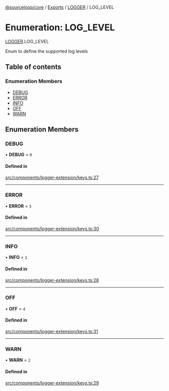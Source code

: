 [@sourceloop/core](../README.md) / [Exports](../modules.md) / [LOGGER](../modules/LOGGER.md) / LOG\_LEVEL

# Enumeration: LOG\_LEVEL

[LOGGER](../modules/LOGGER.md).LOG_LEVEL

Enum to define the supported log levels

## Table of contents

### Enumeration Members

- [DEBUG](LOGGER.LOG_LEVEL.md#debug)
- [ERROR](LOGGER.LOG_LEVEL.md#error)
- [INFO](LOGGER.LOG_LEVEL.md#info)
- [OFF](LOGGER.LOG_LEVEL.md#off)
- [WARN](LOGGER.LOG_LEVEL.md#warn)

## Enumeration Members

### DEBUG

• **DEBUG** = ``0``

#### Defined in

[src/components/logger-extension/keys.ts:27](https://github.com/sourcefuse/loopback4-microservice-catalog/blob/d35fdb3f0/packages/core/src/components/logger-extension/keys.ts#L27)

___

### ERROR

• **ERROR** = ``3``

#### Defined in

[src/components/logger-extension/keys.ts:30](https://github.com/sourcefuse/loopback4-microservice-catalog/blob/d35fdb3f0/packages/core/src/components/logger-extension/keys.ts#L30)

___

### INFO

• **INFO** = ``1``

#### Defined in

[src/components/logger-extension/keys.ts:28](https://github.com/sourcefuse/loopback4-microservice-catalog/blob/d35fdb3f0/packages/core/src/components/logger-extension/keys.ts#L28)

___

### OFF

• **OFF** = ``4``

#### Defined in

[src/components/logger-extension/keys.ts:31](https://github.com/sourcefuse/loopback4-microservice-catalog/blob/d35fdb3f0/packages/core/src/components/logger-extension/keys.ts#L31)

___

### WARN

• **WARN** = ``2``

#### Defined in

[src/components/logger-extension/keys.ts:29](https://github.com/sourcefuse/loopback4-microservice-catalog/blob/d35fdb3f0/packages/core/src/components/logger-extension/keys.ts#L29)
